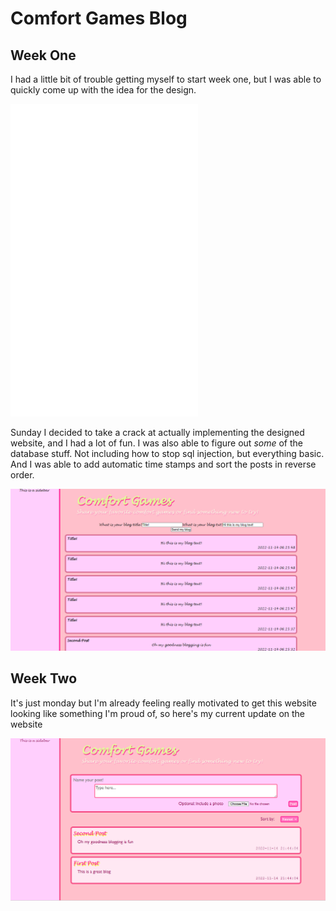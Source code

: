 # Comfort Games Blog

## Week One
I had a little bit of trouble getting myself to start week one, but I was able to quickly come up with the idea for the design.
<div>
<embed src="my-design.pdf" height=500 alt="Design Layout">
<div>

Sunday I decided to take a crack at actually implementing the designed website, and I had a lot of fun. I was also able to figure out <i>some</i> of the database stuff. Not including how to stop sql injection, but everything basic. And I was able to add automatic time stamps and sort the posts in reverse order.

<div>
<img src="progress.png" alt="Week One Current Design">
<div>

## Week Two
It's just monday but I'm already feeling really motivated to get this website looking like something I'm proud of, so here's my current update on the website

<div>
<img src="progress2.png" alt="Week Two Monday Current Design">
<div>
